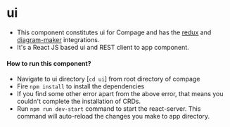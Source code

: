 # ui
- This component constitutes ui for Compage and has the [redux](https://redux.js.org/) and [diagram-maker](https://github.com/awslabs/diagram-maker) integrations.
- It's a React JS based ui and REST client to app component.

#### How to run this component?
- Navigate to ui directory [`cd ui`] from root directory of compage
- Fire `npm install` to install the dependencies
- If you find some other error apart from the above error, that means you couldn't complete the installation of CRDs.
- Run `npm run dev-start` command to start the react-server. This command will auto-reload the changes you make to app directory.
